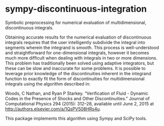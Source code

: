 # sympy-discontinuous-integration

Symbolic preprocessing for numerical evaluation of multidimensional, discontinuous integrals.

Obtaining accurate results for the numerical evaluation of discontinuous integrals requires that the user intelligently subdivide the integral into segments wherein the integrand is smooth. This process is well-understood and straightforward for one-dimensional integrals, however it becomes much more difficult when dealing with integrals in two or more dimensions. This problem has traditionally been solved using adaptive integrators, but these can be slow and inaccurate for some problems. It is possible to leverage prior knowledge of the discontinuities inherent in the integrand function to exactly fit the form of discontinuities for multidimensional integrals using the algorithm described in: 

Woods, C Nathan, and Ryan P Starkey. “Verification of Fluid - Dynamic Codes in the Presence of Shocks and Other Discontinuities.” Journal of Computational Physics 294 (2015): 312–28, available until June 2, 2015 at http://authors.elsevier.com/a/1QsPV508HRs4u. 

This package implements this algorithm using Sympy and SciPy tools. 
